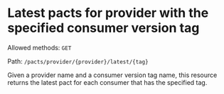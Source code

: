 # Latest pacts for provider with the specified consumer version tag

Allowed methods: `GET`

Path: `/pacts/provider/{provider}/latest/{tag}`

Given a provider name and a consumer version tag name, this resource returns the latest pact for each consumer that has the specified tag.

